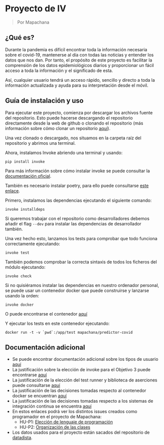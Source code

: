 # Proyecto de IV

> Por Mapachana 

## ¿Qué es?

Durante la pandemia es difícil encontrar toda la información necesaria sobre el covid-19, mantenerse al día con todas las noticias y entender los datos que nos dan. Por tanto, el propósito de este proyecto es facilitar la comprensión de los datos epidemiológicos diarios y proporcionar un fácil acceso a toda la información y el significado de esta.

Así, cualquier usuario tendrá un acceso rápido, sencillo y directo a toda la información actualizada y ayuda para su interpretación desde el móvil.

## Guía de instalación y uso

Para ejecutar este proyecto, comienza por descargar los archivos fuente del repositorio. Esto puede hacerse descargando el repositorio directamente desde la web de github o clonando el repositorio (más información sobre cómo clonar un repositorio [aquí](https://docs.github.com/es/repositories/creating-and-managing-repositories/cloning-a-repository)).

Una vez clonado o descargado, nos situamos en la carpeta raíz del repositorio y abrimos una terminal.

Ahora, instalamos Invoke abriendo una terminal y usando:

```shell
pip install invoke
```

Para más información sobre cómo instalar invoke se puede consultar la [documentación oficial](https://www.pyinvoke.org/installing.html).

También es necesario instalar poetry, para ello puede consultarse [este enlace](https://python-poetry.org/docs/).

Primero, instalamos las dependencias ejecutando el siguiente comando:

```shell
invoke installdeps
```

Si queremos trabajar con el repositorio como desarrolladores debemos añadir el flag `--dev` para instalar las dependencias de desarrollador también.

Una vez hecho esto, lanzamos los tests para comprobar que todo funciona correctamente ejecutando:

```shell
invoke test
```

También podemos comprobar la correcta sintaxis de todos los ficheros del módulo ejecutando:

```shell
invoke check
```

Si no quisiéramos instalar las dependencias en nuestro ordenador personal, se puede usar un contenedor docker que puede construirse y lanzarse usando la orden:

```shell
invoke docker
```

O puede encontrarse el contenedor [aquí](https://hub.docker.com/u/mapachana)

Y ejecutar los tests en este contenedor ejecutando:

```shell
docker run -t -v `pwd`:/app/test mapachana/predictor-covid
```


## Documentación adicional

- Se puede encontrar documentación adicional sobre los tipos de usuario [aquí](https://github.com/Mapachana/Proyecto-IV/blob/Objetivo-1/docs/objetivo1.md)
- La justificación sobre la elección de invoke para el Objetivo 3 puede encontrarse [aquí](https://github.com/Mapachana/Proyecto-IV/blob/Objetivo-3/docs/objetivo3.md)
- La justificación de la elección del test runner y biblioteca de aserciones puede consultarse [aquí](https://github.com/Mapachana/Predictor-COVID/blob/Objetivo-4/docs/objetivo4.md)
- La justificación de las decisiones tomadas respecto al contenedor docker se encuentran [aquí](https://github.com/Mapachana/Predictor-COVID/blob/Objetivo-5/docs/objetivo5.md)
- La justificación de las decisiones tomadas respecto a los sistemas de integración continua se encuentra [aquí](https://github.com/Mapachana/Predictor-COVID/blob/circleci-project-setup/docs/objetivo6.md)
- En estos enlaces podrá ver los distintos issues creados como programador en el proyecto de Mapachana:
    - HU-P1: [Elección de lenguaje de programación](https://github.com/Mapachana/Proyecto-IV/issues/6)
    - HU-P2: [Organización de las clases](https://github.com/Mapachana/Proyecto-IV/issues/7)
- Los datos usados para el proyecto están sacados del repositorio de [datadista](https://github.com/datadista/datasets).